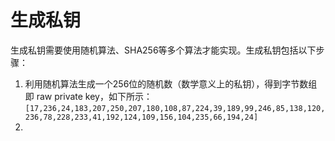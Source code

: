 # 生成私钥

 生成私钥需要使用随机算法、SHA256等多个算法才能实现。生成私钥包括以下步骤：

1.  利用随机算法生成一个256位的随机数（数学意义上的私钥），得到字节数组即 raw private key，如下所示： `[17,236,24,183,207,250,207,180,108,87,224,39,189,99,246,85,138,120,236,78,228,233,41,192,124,109,156,104,235,66,194,24]`
2. 
